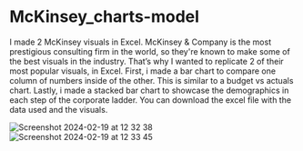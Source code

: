 # McKinsey_charts-model
I made 2 McKinsey visuals in Excel. McKinsey & Company is the most prestigious consulting firm in the world, so they're known to make some of the best visuals in the industry. That’s why I wanted to replicate 2 of their most popular visuals, in Excel.  First, i made a bar chart to compare one column of numbers inside of the other. This is similar to a budget vs actuals chart. Lastly, i made a stacked bar chart to showcase the demographics in each step of the corporate ladder. 
You can download the excel file with the data used and the visuals. 

![Screenshot 2024-02-19 at 12 32 38](https://github.com/AniangJam/McKinsey_charts-model/assets/155065772/a2d8da1c-66a9-462b-a849-fd4ca74eeec4)
![Screenshot 2024-02-19 at 12 33 45](https://github.com/AniangJam/McKinsey_charts-model/assets/155065772/a253d8fc-bb18-45f0-bae5-f8980f345f8c)
